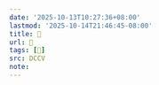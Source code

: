 ```yaml
---
date: '2025-10-13T10:27:36+08:00'
lastmod: '2025-10-14T21:46:45-08:00'
title: 􅆎
url: 􅆎
tags: [𨶯]
src: DCCV
note:
---
```

